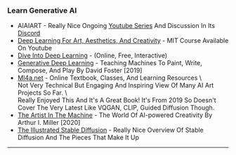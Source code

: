 ### Learn Generative AI

* AIAIART - Really Nice Ongoing [Youtube Series](https://www.youtube.com/playlist?list=PL23FjyM69j910zCdDFVWcjSIKHbSB7NE8) And Discussion In Its [Discord](https://discord.com/invite/aq3kv4Mtcd)
* [Deep Learning For Art, Aesthetics, And Creativity](https://www.youtube.com/playlist?list=PLCpMvp7ftsnIbNwRnQJbDNRqO6qiN3EyH) - MIT Course Available On Youtube
* [Dive Into Deep Learning](https://d2l.ai/index.html) - (Online, Free, Interactive)
* [Generative Deep Learning](https://amzn.to/3FNr3ap) - Teaching Machines To Paint, Write, Compose, And Play By David Foster \[2019]
* [Ml4a.net](https://ml4a.net/) - Online Textbook, Classes, And Learning Resources \\\
  Not Very Technical But Engaging And Inspiring View Of Many AI Art Projects So Far. \\\
  Really Enjoyed This And It's A Great Book! It's From 2019 So Doesn't Cover The Very Latest Like VQGAN, CLIP, Guided Diffusion Though.
* [The Artist In The Machine](https://amzn.to/32I0kOm) - The World Of AI-powered Creativity By Arthur I. Miller \[2020]
* [The Illustrated Stable Diffusion](https://jalammar.github.io/illustrated-stable-diffusion/) - Really Nice Overview Of Stable Diffusion And The Pieces That Make It Up

***